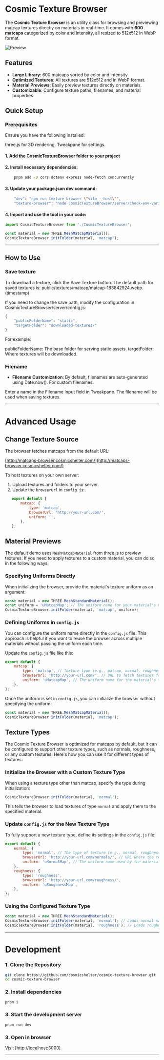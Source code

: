 # Cosmic Texture Browser

The **Cosmic Texture Browser** is an utility class for browsing and previewing matcap textures directly on materials in real-time. It comes with **600 matcaps** categorized by color and intensity, all resized to 512x512 in WebP format.

![Preview](https://github.com/cosmicshelter/cosmic-texture-browser/blob/main/public/preview.gif)

## Features

- **Large Library**: 600 matcaps sorted by color and intensity.
- **Optimized Textures**: All textures are 512x512 and in WebP format.
- **Material Previews**: Easily preview textures directly on materials.
- **Customizable**: Configure texture paths, filenames, and material properties.

## Quick Setup

### Prerequisites
Ensure you have the following installed:

three.js for 3D rendering.
Tweakpane for settings.

#### 1. Add the CosmicTextureBrowser folder to your project
#### 2. Install necessary dependencies:
```bash
    pnpm add -D cors dotenv express node-fetch concurrently
```
#### 3. Update your package.json dev command:
```bash
    "dev": "npm run texture-browser \"vite --host\"",
    "texture-browser": "node CosmicTextureBrowser/server/check-env-variables.js && concurrently --kill-others \"node CosmicTextureBrowser/server/texture-browser-server.js\""
```

#### 4. Import and use the tool in your code:
```js
import CosmicTextureBrowser from './CosmicTextureBrowser';

const material = new THREE.MeshMatcapMaterial();
CosmicTextureBrowser.initFolder(material, 'matcap');
```
---

## How to Use

### Save texture

To download a texture, click the Save Texture button. The default path for saved textures is:
public/textures/matcap/matcap-183842924.webp. (timestamp)

If you need to change the save path, modify the configuration in CosmicTextureBrowser/server/config.js:
```js
{
    "publicFolderName": "static",
    "targetFolder": "downloaded-textures/"
}
```
For example:

publicFolderName: The base folder for serving static assets.
targetFolder: Where textures will be downloaded.

### Filename

- **Filename Customization**:
By default, filenames are auto-generated using Date.now(). For custom filenames:

Enter a name in the Filename Input field in Tweakpane.
The filename will be used when saving textures.

---

# Advanced Usage

## Change Texture Source

The browser fetches matcaps from the default URL:

[http://matcaps-browser.cosmicshelter.com/](http://matcaps-browser.cosmicshelter.com/)

To host textures on your own server:
1. Upload textures and folders to your server.
2. Update the `browserUrl` in `config.js`:

```js
   export default {
       matcap: {
           type: 'matcap',
           browserUrl: 'http://your-url.com/',
           uniform: '',
       },
   };
```

## Material Previews

The default demo uses `MeshMatcapMaterial` from three.js to preview textures. If you need to apply textures to a custom material, you can do so in the following ways:

### Specifying Uniforms Directly

When initializing the browser, provide the material's texture uniform as an argument:

```js
const material = new THREE.MeshStandardMaterial();
const uniform = 'uMatcapMap'; // The uniform name for your material's matcap texture
CosmicTextureBrowser.initFolder(material, 'matcap', uniform);
```

### Defining Uniforms in `config.js`

You can configure the uniform name directly in the `config.js` file. This approach is helpful if you want to reuse the browser across multiple materials without passing the uniform each time.

Update the `config.js` file like this:

```js
export default {
    matcap: {
        type: 'matcap', // Texture type (e.g., matcap, normal, roughness)
        browserUrl: 'http://your-url.com/', // URL to fetch textures from
        uniform: 'uMatcapMap', // The uniform name for the material's texture
    },
};
```

Once the uniform is set in `config.js`, you can initialize the browser without specifying the uniform:
```js
const material = new THREE.MeshMatcapMaterial();
CosmicTextureBrowser.initFolder(material, 'matcap');
```

## Texture Types

The Cosmic Texture Browser is optimized for matcaps by default, but it can be configured to support other texture types, such as normals, roughness, or any custom textures. Here's how you can use it for different types of textures:

### Initialize the Browser with a Custom Texture Type

When using a texture type other than matcap, specify the type during initialization:

```js
CosmicTextureBrowser.initFolder(material, 'normal');
```

This tells the browser to load textures of type `normal` and apply them to the specified material.


### Update `config.js` for the New Texture Type

To fully support a new texture type, define its settings in the `config.js` file:
```js
export default {
    normal: {
        type: 'normal', // The type of texture (e.g., normal, roughness)
        browserUrl: 'http://your-url.com/normals/', // URL where the textures are hosted
        uniform: 'uNormalMap', // The uniform name used by the material for this texture type
    },
    roughness: {
        type: 'roughness',
        browserUrl: 'http://your-url.com/roughness/',
        uniform: 'uRoughnessMap',
    },
};
```

### Using the Configured Texture Type

```js
const material = new THREE.MeshStandardMaterial();
CosmicTextureBrowser.initFolder(material, 'normal'); // Loads normal maps
CosmicTextureBrowser.initFolder(material, 'roughness'); // Loads roughness maps
```
---
# Development

### 1. Clone the Repository

```bash
git clone https://github.com/cosmicshelter/cosmic-texture-browser.git
cd cosmic-texture-browser
```

### 2. Install dependencies

```bash
pnpm i
```

### 3. Start the development server

```bash
pnpm run dev
```
### 3. Open in browser

Visit [http://localhost:3000]

---